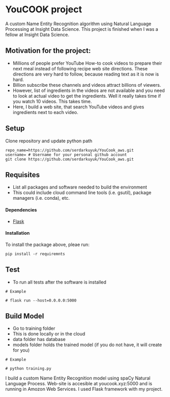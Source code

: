 # YouCOOK project

A custom Name Entity Recognition algorithm using Natural Language Processing at Insight Data Science.
This project is finished when I was a fellow at Insight Data Science. 

## Motivation for the project:
- Millions of people prefer YouTube How-to cook videos to prepare their next meal instead of following recipe web site directions. These directions are very hard to follow, because reading text as it is now is hard. 
- Billion subscribe these channels and videos attract billions of viewers. 
- However, list of ingredients in the videos are not available and you need to look at actual video to get the ingredients. Well it really takes time if you watch 10 videos. This takes time. 
- Here, I build a web site, that search YouTube videos and gives ingredients next to each video.

## Setup
Clone repository and update python path
```
repo_name=https://github.com/serdarkuyuk/YouCook_aws.git
username= # Username for your personal github account
git clone https://github.com/serdarkuyuk/YouCook_aws.git
```

## Requisites

- List all packages and software needed to build the environment
- This could include cloud command line tools (i.e. gsutil), package managers (i.e. conda), etc.

#### Dependencies

- [Flask](https://flask.palletsprojects.com/en/1.1.x/)

#### Installation
To install the package above, pleae run:
```shell
pip install -r requiremnts
```

## Test
- To run all tests after the software is installed
```
# Example

# flask run --host=0.0.0.0:5000
```

## Build Model
- Go to training folder
- This is done locally or in the cloud
- data folder has database
- models folder holds the trained model (if you do not have, it will create for you)
```
# Example

# python training.py
```

I build a custom Name Entity Recognition model using spaCy Natural Language Process. Web-site is accesible at youcook.xyz:5000 and is running in Amozon Web Services. I used Flask framework with my project.
